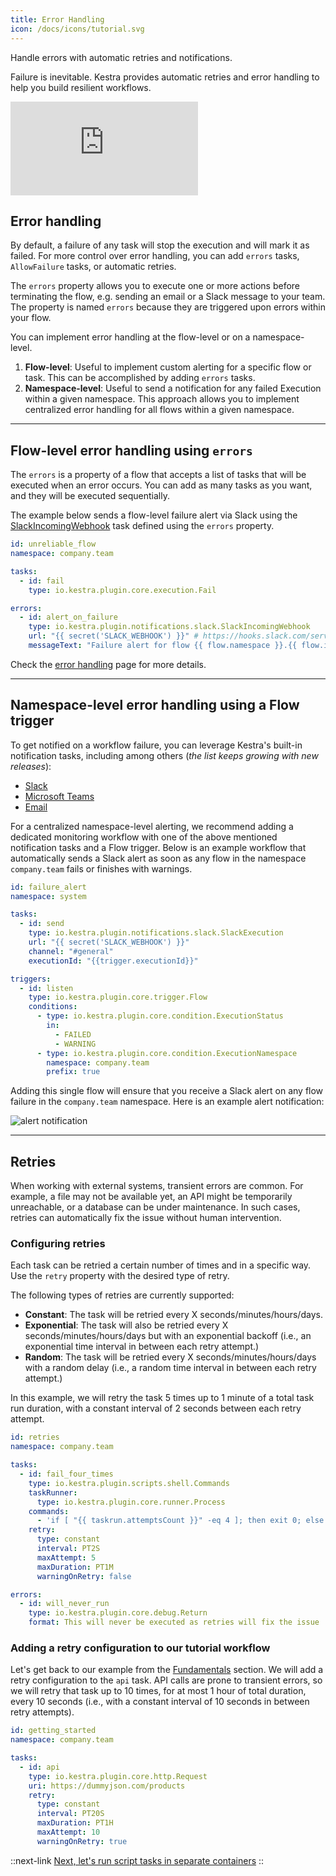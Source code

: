 ```yaml
---
title: Error Handling
icon: /docs/icons/tutorial.svg
---
```


Handle errors with automatic retries and notifications.

Failure is inevitable. Kestra provides automatic retries and error handling to help you build resilient workflows.

<div class="video-container">
  <iframe src="https://www.youtube.com/embed/fjq4z19PZ5w?si=ca80qvdamP6g1hWO" title="YouTube video player" frameborder="0" allow="accelerometer; autoplay; clipboard-write; encrypted-media; gyroscope; picture-in-picture; web-share" referrerpolicy="strict-origin-when-cross-origin" allowfullscreen></iframe>
</div>

## Error handling

By default, a failure of any task will stop the execution and will mark it as failed.
For more control over error handling, you can add `errors` tasks, `AllowFailure` tasks, or automatic retries.

The `errors` property allows you to execute one or more actions before terminating the flow, e.g. sending an email or a Slack message to your team. The property is named `errors` because they are triggered upon errors within your flow.

You can implement error handling at the flow-level or on a namespace-level.
1. **Flow-level**: Useful to implement custom alerting for a specific flow or task. This can be accomplished by adding `errors` tasks.
2. **Namespace-level**: Useful to send a notification for any failed Execution within a given namespace. This approach allows you to implement centralized error handling for all flows within a given namespace.

---

## Flow-level error handling using `errors`

The `errors` is a property of a flow that accepts a list of tasks that will be executed when an error occurs. You can add as many tasks as you want, and they will be executed sequentially.

The example below sends a flow-level failure alert via Slack using the [SlackIncomingWebhook](/plugins/plugin-notifications/slack/io.kestra.plugin.notifications.slack.slackincomingwebhook) task defined using the `errors` property.


```yaml
id: unreliable_flow
namespace: company.team

tasks:
  - id: fail
    type: io.kestra.plugin.core.execution.Fail

errors:
  - id: alert_on_failure
    type: io.kestra.plugin.notifications.slack.SlackIncomingWebhook
    url: "{{ secret('SLACK_WEBHOOK') }}" # https://hooks.slack.com/services/xyz/xyz/xyz
    messageText: "Failure alert for flow {{ flow.namespace }}.{{ flow.id }} with ID {{ execution.id }}"
```

Check the [error handling](../04.workflow-components/11.errors.md) page for more details.

---

## Namespace-level error handling using a Flow trigger

To get notified on a workflow failure, you can leverage Kestra's built-in notification tasks, including among others (_the list keeps growing with new releases_):
- [Slack](/plugins/plugin-notifications/slack/io.kestra.plugin.notifications.slack.slackexecution)
- [Microsoft Teams](/plugins/plugin-notifications/teams/io.kestra.plugin.notifications.teams.teamsexecution)
- [Email](/plugins/plugin-notifications/mail/io.kestra.plugin.notifications.mail.mailexecution)


For a centralized namespace-level alerting, we recommend adding a dedicated monitoring workflow with one of the above mentioned notification tasks and a Flow trigger. Below is an example workflow that automatically sends a Slack alert as soon as any flow in the namespace `company.team` fails or finishes with warnings.

```yaml
id: failure_alert
namespace: system

tasks:
  - id: send
    type: io.kestra.plugin.notifications.slack.SlackExecution
    url: "{{ secret('SLACK_WEBHOOK') }}"
    channel: "#general"
    executionId: "{{trigger.executionId}}"

triggers:
  - id: listen
    type: io.kestra.plugin.core.trigger.Flow
    conditions:
      - type: io.kestra.plugin.core.condition.ExecutionStatus
        in:
          - FAILED
          - WARNING
      - type: io.kestra.plugin.core.condition.ExecutionNamespace
        namespace: company.team
        prefix: true
```

Adding this single flow will ensure that you receive a Slack alert on any flow failure in the `company.team` namespace. Here is an example alert notification:

![alert notification](/docs/administrator-guide/alert-notification.png)

---

## Retries

When working with external systems, transient errors are common. For example, a file may not be available yet, an API might be temporarily unreachable, or a database can be under maintenance. In such cases, retries can automatically fix the issue without human intervention.


### Configuring retries

Each task can be retried a certain number of times and in a specific way. Use the `retry` property with the desired type of retry.

The following types of retries are currently supported:
- **Constant**: The task will be retried every X seconds/minutes/hours/days.
- **Exponential**: The task will also be retried every X seconds/minutes/hours/days but with an exponential backoff (i.e., an exponential time interval in between each retry attempt.)
- **Random**: The task will be retried every X seconds/minutes/hours/days with a random delay (i.e., a random time interval in between each retry attempt.)

In this example, we will retry the task 5 times up to 1 minute of a total task run duration, with a constant interval of 2 seconds between each retry attempt.

```yaml
id: retries
namespace: company.team

tasks:
  - id: fail_four_times
    type: io.kestra.plugin.scripts.shell.Commands
    taskRunner:
      type: io.kestra.plugin.core.runner.Process
    commands:
      - 'if [ "{{ taskrun.attemptsCount }}" -eq 4 ]; then exit 0; else exit 1; fi'
    retry:
      type: constant
      interval: PT2S
      maxAttempt: 5
      maxDuration: PT1M
      warningOnRetry: false

errors:
  - id: will_never_run
    type: io.kestra.plugin.core.debug.Return
    format: This will never be executed as retries will fix the issue
```



### Adding a retry configuration to our tutorial workflow

Let's get back to our example from the [Fundamentals](./01.fundamentals.md) section. We will add a retry configuration to the `api` task. API calls are prone to transient errors, so we will retry that task up to 10 times, for at most 1 hour of total duration, every 10 seconds (i.e., with a constant interval of 10 seconds in between retry attempts).

```yaml
id: getting_started
namespace: company.team

tasks:
  - id: api
    type: io.kestra.plugin.core.http.Request
    uri: https://dummyjson.com/products
    retry:
      type: constant
      interval: PT20S
      maxDuration: PT1H
      maxAttempt: 10
      warningOnRetry: true
```

::next-link
[Next, let's run script tasks in separate containers](./07.docker.md)
::
